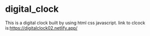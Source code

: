 # digital_clock

This is a digital clock built by using html css javascript.
link to clcock is:https://digitalclock02.netlify.app/
